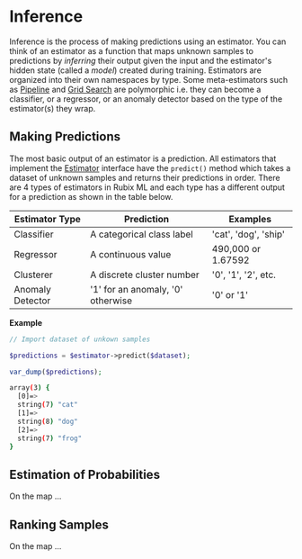 # Inference
Inference is the process of making predictions using an estimator. You can think of an estimator as a function that maps unknown samples to predictions by *inferring* their output given the input and the estimator's hidden state (called a *model*) created during training. Estimators are organized into their own namespaces by type. Some meta-estimators such as [Pipeline](pipeline.md) and [Grid Search](grid-search.md) are polymorphic i.e. they can become a classifier, or a regressor, or an anomaly detector based on the type of the estimator(s) they wrap.

## Making Predictions
The most basic output of an estimator is a prediction. All estimators that implement the [Estimator](estimator.md) interface have the `predict()` method which takes a dataset of unknown samples and returns their predictions in order. There are 4 types of estimators in Rubix ML and each type has a different output for a prediction as shown in the table below.

| Estimator Type | Prediction | Examples |
|---|---|---|
| Classifier | A categorical class label | 'cat', 'dog', 'ship' |
| Regressor | A continuous value | 490,000 or 1.67592 |
| Clusterer | A discrete cluster number | '0', '1', '2', etc. |
| Anomaly Detector | '1' for an anomaly, '0' otherwise | '0' or '1' |

**Example**

```php
// Import dataset of unkown samples

$predictions = $estimator->predict($dataset);

var_dump($predictions);
```

```sh
array(3) {
  [0]=>
  string(7) "cat"
  [1]=>
  string(8) "dog"
  [2]=>
  string(7) "frog"
}
```

## Estimation of Probabilities

On the map ...

## Ranking Samples

On the map ...